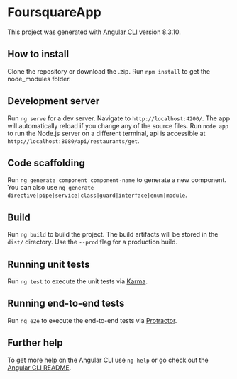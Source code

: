 # FoursquareApp

This project was generated with [Angular CLI](https://github.com/angular/angular-cli) version 8.3.10.

## How to install

Clone the repository or download the .zip.
Run `npm install` to get the node_modules folder.

## Development server

Run `ng serve` for a dev server. Navigate to `http://localhost:4200/`. The app will automatically reload if you change any of the source files.
Run `node app` to run the Node.js server on a different terminal, api is accessible at `http://localhost:8080/api/restaurants/get`.

## Code scaffolding

Run `ng generate component component-name` to generate a new component. You can also use `ng generate directive|pipe|service|class|guard|interface|enum|module`.

## Build

Run `ng build` to build the project. The build artifacts will be stored in the `dist/` directory. Use the `--prod` flag for a production build.

## Running unit tests

Run `ng test` to execute the unit tests via [Karma](https://karma-runner.github.io).

## Running end-to-end tests

Run `ng e2e` to execute the end-to-end tests via [Protractor](http://www.protractortest.org/).

## Further help

To get more help on the Angular CLI use `ng help` or go check out the [Angular CLI README](https://github.com/angular/angular-cli/blob/master/README.md).
